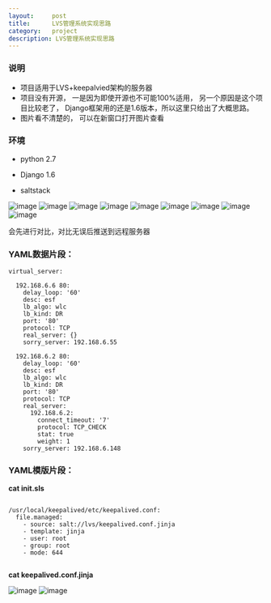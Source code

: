 ```yaml
---
layout:     post
title:      LVS管理系统实现思路
category:   project
description: LVS管理系统实现思路
---
```

### 说明

- 项目适用于LVS+keepalvied架构的服务器
- 项目没有开源， 一是因为即使开源也不可能100%适用， 另一个原因是这个项目比较老了， Django框架用的还是1.6版本，所以这里只给出了大概思路。
- 图片看不清楚的， 可以在新窗口打开图片查看

### 环境

- python 2.7

- Django 1.6

- saltstack

![image](/images/lvsmanage/index.jpg)
![image](/images/lvsmanage/datacenter.jpg)
![image](/images/lvsmanage/globalconfig.jpg)
![image](/images/lvsmanage/globalconfigedit.jpg)
![image](/images/lvsmanage/clustermanager.jpg)
![image](/images/lvsmanage/addcluster.jpg)
![image](/images/lvsmanage/clusterrole.jpg)
![image](/images/lvsmanage/remotepush.jpg)
![image](/images/lvsmanage/back.jpg)


会先进行对比，对比无误后推送到远程服务器


### YAML数据片段：



```
virtual_server:

  192.168.6.6 80:
    delay_loop: '60'
    desc: esf
    lb_algo: wlc
    lb_kind: DR
    port: '80'
    protocol: TCP
    real_server: {}
    sorry_server: 192.168.6.55
    
  192.168.6.2 80:
    delay_loop: '60'
    desc: esf
    lb_algo: wlc
    lb_kind: DR
    port: '80'
    protocol: TCP
    real_server:
      192.168.6.2:
        connect_timeout: '7'
        protocol: TCP_CHECK
        stat: true
        weight: 1
    sorry_server: 192.168.6.148
```



### YAML模版片段：


**cat init.sls**

```

/usr/local/keepalived/etc/keepalived.conf:
  file.managed:
    - source: salt://lvs/keepalived.conf.jinja
    - template: jinja
    - user: root
    - group: root
    - mode: 644
    
```


**cat keepalived.conf.jinja**


![image](/images/lvsmanage/template1.jpg)
![image](/images/lvsmanage/template2.jpg)